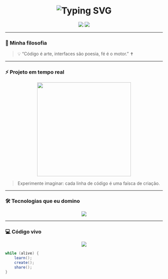 <!-- HEADER ANIMADO -->
<h1 align="center">
  <img src="https://readme-typing-svg.herokuapp.com?font=Fira+Code&pause=500&color=F78D26&center=true&width=600&lines=Olá,+sou+Kayo+César!;Transformando+ideias+em+interfaces;Codando+com+fé" alt="Typing SVG" />
</h1>

<p align="center">
  <a href="https://www.instagram.com/kcscode/"><img src="https://img.shields.io/badge/Instagram-@kcscode-%23E4405F?style=for-the-badge&logo=instagram&logoColor=white"/></a>
  <a href="https://www.linkedin.com/in/kayo-césar-cavalcante-61767930a"><img src="https://img.shields.io/badge/LinkedIn-@kayocesar-%230077B5?style=for-the-badge&logo=linkedin&logoColor=white"/></a>
</p>

---

### 🌌 Minha filosofia
> 💡 “Código é arte, interfaces são poesia, fé é o motor.” ✝️

---

### ⚡ Projeto em tempo real
<p align="center">
  <img src="https://media.giphy.com/media/26ufdipQqU2lhNA4g/giphy.gif" width="300" />
</p>

> Experimente imaginar: cada linha de código é uma faísca de criação.  

---

### 🛠 Tecnologias que eu domino
<p align="center">
  <img src="https://skillicons.dev/icons?i=html,css,js,react,java,figma,git&theme=dark" />
</p>

---

### 💻 Código vivo
<p align="center">
  <img src="https://readme-typing-svg.herokuapp.com?font=Fira+Code&size=20&duration=3500&pause=500&color=F78D26&center=true&vCenter=true&lines=while(alive)+%7B;learn();;create();;share();;%7D" />
</p>

```java
while (alive) {
    learn();
    create();
    share();
}
